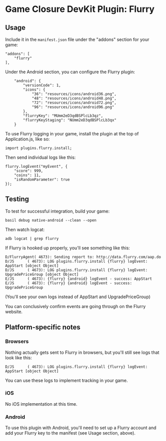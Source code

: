 # Game Closure DevKit Plugin: Flurry

## Usage

Include it in the `manifest.json` file under the "addons" section for your game:

~~~
"addons": [
	"flurry"
],
~~~

Under the Android section, you can configure the Flurry plugin:

~~~
	"android": {
		"versionCode": 1,
		"icons": {
			"36": "resources/icons/android36.png",
			"48": "resources/icons/android48.png",
			"72": "resources/icons/android72.png",
			"96": "resources/icons/android96.png"
		},
		"flurryKey": "MUmm2eD3qdBSPlcLb3qz",
		"flurryKeyStaging": "NUmm2eD3qdBSPlcLb3qx"
	}
~~~

To use Flurry logging in your game, install the plugin at the top of Application.js, like so:

~~~
import plugins.flurry.install;
~~~

Then send individual logs like this:

~~~
flurry.logEvent("myEvent", {
	"score": 999,
	"coins": 11,
	"isRandomParameter": true
});
~~~

## Testing

To test for successful integration, build your game:

~~~
basil debug native-android --clean --open
~~~

Then watch logcat:

~~~
adb logcat | grep flurry
~~~

If Flurry is hooked up properly, you'll see something like this:

~~~
D/FlurryAgent( 4673): Sending report to: http://data.flurry.com/aap.do
D/JS      ( 4673): LOG plugins.flurry.install {flurry} logEvent:  AppStart [object Object]
D/JS      ( 4673): LOG plugins.flurry.install {flurry} logEvent:  UpgradePriceGroup [object Object]
E/JS      ( 4673): {flurry} {android} logEvent - success: AppStart 
E/JS      ( 4673): {flurry} {android} logEvent - success: UpgradePriceGroup
~~~

(You'll see your own logs instead of AppStart and UpgradePriceGroup)

You can conclusively confirm events are going through on the Flurry website.

## Platform-specific notes

### Browsers

Nothing actually gets sent to Flurry in browsers, but you'll still see logs that look like this:

~~~
D/JS      ( 4673): LOG plugins.flurry.install {flurry} logEvent:  AppStart [object Object]
~~~

You can use these logs to implement tracking in your game.

### iOS

No iOS implementation at this time.

### Android

To use this plugin with Android, you'll need to set up a Flurry account and add your Flurry key to the manifest (see Usage section, above).